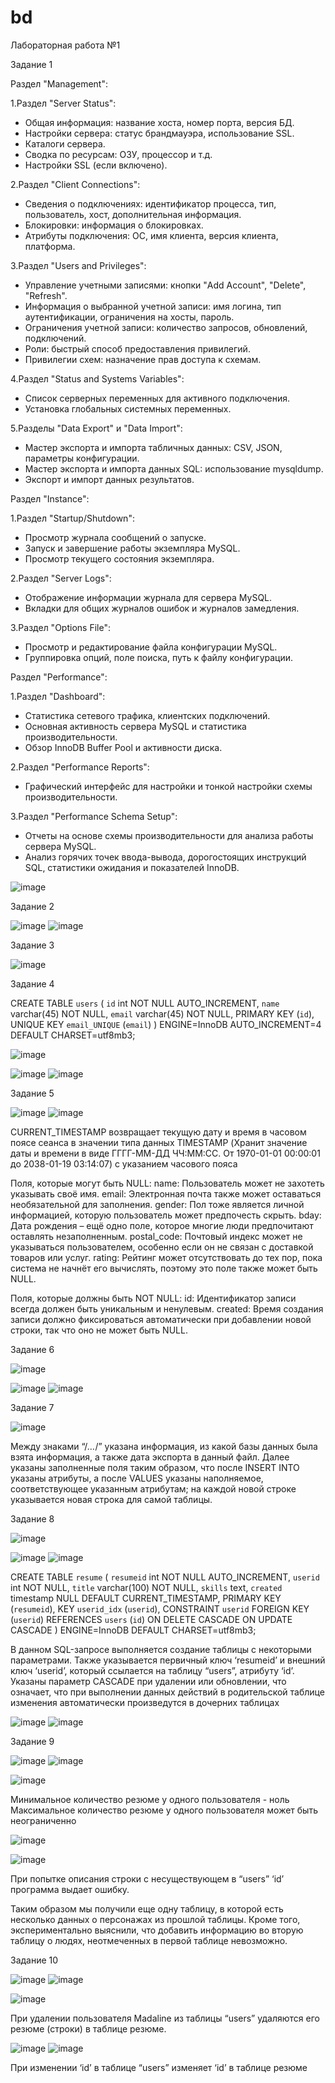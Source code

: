 # bd

Лабораторная работа №1

Задание 1

Раздел "Management":

1.Раздел "Server Status":
- Общая информация: название хоста, номер порта, версия БД.
- Настройки сервера: статус брандмауэра, использование SSL.
- Каталоги сервера.
- Сводка по ресурсам: ОЗУ, процессор и т.д.
- Настройки SSL (если включено).

2.Раздел "Client Connections":
- Сведения о подключениях: идентификатор процесса, тип, пользователь, хост, дополнительная информация.
- Блокировки: информация о блокировках.
- Атрибуты подключения: ОС, имя клиента, версия клиента, платформа.

3.Раздел "Users and Privileges":
- Управление учетными записями: кнопки "Add Account", "Delete", "Refresh".
- Информация о выбранной учетной записи: имя логина, тип аутентификации, ограничения на хосты, пароль.
- Ограничения учетной записи: количество запросов, обновлений, подключений.
- Роли: быстрый способ предоставления привилегий.
- Привилегии схем: назначение прав доступа к схемам.

4.Раздел "Status and Systems Variables":
- Список серверных переменных для активного подключения.
- Установка глобальных системных переменных.

5.Разделы "Data Export" и "Data Import":
- Мастер экспорта и импорта табличных данных: CSV, JSON, параметры конфигурации.
- Мастер экспорта и импорта данных SQL: использование mysqldump.
- Экспорт и импорт данных результатов.


Раздел "Instance":

1.Раздел "Startup/Shutdown":
- Просмотр журнала сообщений о запуске.
- Запуск и завершение работы экземпляра MySQL.
- Просмотр текущего состояния экземпляра.

2.Раздел "Server Logs":
- Отображение информации журнала для сервера MySQL.
- Вкладки для общих журналов ошибок и журналов замедления.

3.Раздел "Options File":
- Просмотр и редактирование файла конфигурации MySQL.
- Группировка опций, поле поиска, путь к файлу конфигурации.


Раздел "Performance":

1.Раздел "Dashboard":
- Статистика сетевого трафика, клиентских подключений.
- Основная активность сервера MySQL и статистика производительности.
- Обзор InnoDB Buffer Pool и активности диска.

2.Раздел "Performance Reports":
- Графический интерфейс для настройки и тонкой настройки схемы производительности.

3.Раздел "Performance Schema Setup":
- Отчеты на основе схемы производительности для анализа работы сервера MySQL.
- Анализ горячих точек ввода-вывода, дорогостоящих инструкций SQL, статистики ожидания и показателей InnoDB.


![image](https://github.com/user-attachments/assets/63c7afc9-dd63-432e-8f68-c63c0fbfce92)

Задание 2

![image](https://github.com/user-attachments/assets/6b92b84e-d8b6-4d5d-ab01-fb349b63bec8)
![image](https://github.com/user-attachments/assets/b23bd433-fdfa-4493-9c8d-ab0895e37f8a)

Задание 3

![image](https://github.com/user-attachments/assets/d10ebf08-3f90-4edb-b01d-6f9eb0b3049f)

Задание 4

CREATE TABLE `users` (
  `id` int NOT NULL AUTO_INCREMENT,
  `name` varchar(45) NOT NULL,
  `email` varchar(45) NOT NULL,
  PRIMARY KEY (`id`),
  UNIQUE KEY `email_UNIQUE` (`email`)
) ENGINE=InnoDB AUTO_INCREMENT=4 DEFAULT CHARSET=utf8mb3;

![image](https://github.com/user-attachments/assets/943cbc43-a174-4595-bba8-168f4140fd37)

![image](https://github.com/user-attachments/assets/ea99be3d-759d-4a3c-9b6e-d7d99ac4bcff)   ![image](https://github.com/user-attachments/assets/3e0fd301-32c8-44dc-a898-993277d35e39)

Задание 5

![image](https://github.com/user-attachments/assets/ceccc0ce-e561-4363-ab60-98e4be5c6793)   ![image](https://github.com/user-attachments/assets/e18c2ca6-147c-42eb-84d5-eb1b57a6e3fe)

CURRENT_TIMESTAMP возвращает текущую дату и время в часовом поясе сеанса в значении типа данных TIMESTAMP (Хранит значение даты и времени в виде ГГГГ-MM-ДД ЧЧ:ММ:СС. От 1970-01-01 00:00:01 до 2038-01-19 03:14:07) c указанием часового пояса

Поля, которые могут быть NULL:
name: Пользователь может не захотеть указывать своё имя.
email: Электронная почта также может оставаться необязательной для заполнения.
gender: Пол тоже является личной информацией, которую пользователь может предпочесть скрыть.
bday: Дата рождения – ещё одно поле, которое многие люди предпочитают оставлять незаполненным.
postal_code: Почтовый индекс может не указываться пользователем, особенно если он не связан с доставкой товаров или услуг.
rating: Рейтинг может отсутствовать до тех пор, пока система не начнёт его вычислять, поэтому это поле также может быть NULL.

Поля, которые должны быть NOT NULL:
id: Идентификатор записи всегда должен быть уникальным и ненулевым.
created: Время создания записи должно фиксироваться автоматически при добавлении новой строки, так что оно не может быть NULL.

Задание 6

![image](https://github.com/user-attachments/assets/bb08f63b-613f-46a3-8384-1cbbc254ede1)

![image](https://github.com/user-attachments/assets/78cb0afd-14c6-401a-b166-18e2c61d6c3a)   ![image](https://github.com/user-attachments/assets/92aa5c4b-fb4a-470b-9a87-427934f1a935)

Задание 7

![image](https://github.com/user-attachments/assets/23f06669-fce3-4299-9d3c-110dfaef13dc)

Между знаками “/*…*/” указана информация, из какой базы данных была взята информация, а также дата экспорта в данный файл.
Далее указаны заполненные поля таким образом, что после INSERT INTO указаны атрибуты, а после VALUES указаны наполняемое, соответствующее указанным атрибутам; на каждой новой строке указывается новая строка для самой таблицы.

Задание 8

![image](https://github.com/user-attachments/assets/c2b3fe6e-0904-49bd-8dda-ab1b4eb7660f)

![image](https://github.com/user-attachments/assets/c132ac3a-c0ad-44fc-bea9-988a5eb9fe27)   ![image](https://github.com/user-attachments/assets/4cf0ab23-a0b5-4d92-b63f-2319a45a2e30)

CREATE TABLE `resume` (
  `resumeid` int NOT NULL AUTO_INCREMENT,
  `userid` int NOT NULL,
  `title` varchar(100) NOT NULL,
  `skills` text,
  `created` timestamp NULL DEFAULT CURRENT_TIMESTAMP,
  PRIMARY KEY (`resumeid`),
  KEY `userid_idx` (`userid`),
  CONSTRAINT `userid` FOREIGN KEY (`userid`) REFERENCES `users` (`id`) ON DELETE CASCADE ON UPDATE CASCADE
) ENGINE=InnoDB DEFAULT CHARSET=utf8mb3;

В данном SQL-запросе выполняется создание таблицы с некоторыми параметрами. Также указывается первичный ключ ‘resumeid’ и внешний ключ ‘userid’, который ссылается на таблицу “users”, атрибуту ‘id’. 
Указаны параметр CASCADE при удалении или обновлении, что означает, что при выполнении данных действий в родительской таблице изменения автоматически произведутся в дочерних таблицах

![image](https://github.com/user-attachments/assets/2271f9d2-0c3d-452b-af0f-b8bb528c0b32)   ![image](https://github.com/user-attachments/assets/eae6a200-db93-4587-afeb-93988253b79e)

Задание 9

![image](https://github.com/user-attachments/assets/04e09454-1270-49b2-a14c-7d46e78989bd)   ![image](https://github.com/user-attachments/assets/36ac180f-61b7-4e21-9600-969a128694cb)

![image](https://github.com/user-attachments/assets/04d6700a-cd6a-4f99-8f24-fb9d7ff81ca5)

Минимальное количество резюме у одного пользователя - ноль
Максимальное количество резюме у одного пользователя может быть неограниченно 

![image](https://github.com/user-attachments/assets/b82f8620-3bb0-4e53-b95a-2fd6af3abba9)

![image](https://github.com/user-attachments/assets/a99145f5-b2dd-4ad9-92dd-e7712b409c02)

При попытке описания строки с несуществующем в “users” ‘id’ программа выдает ошибку.

Таким образом мы получили еще одну таблицу, в которой есть несколько данных о персонажах из прошлой таблицы. Кроме того, экспериментально выяснили, что добавить информацию во вторую таблицу о людях, неотмеченных в первой таблице невозможно.

Задание 10

![image](https://github.com/user-attachments/assets/9c601a7b-c9e7-48ac-89a0-fd7af089b3d7)   ![image](https://github.com/user-attachments/assets/29ac3252-14f2-4996-917f-d335f71def25)

![image](https://github.com/user-attachments/assets/43569f3e-8c8d-4cb9-a737-aa0f08aca31c)

При удалении пользователя Madaline из таблицы “users” удаляются его резюме (строки) в таблице резюме.

![image](https://github.com/user-attachments/assets/30afcbd1-3f3a-4de0-bef3-ce2a60f9b29a)   ![image](https://github.com/user-attachments/assets/99a401ff-a217-4f21-84c3-e0e17a29c41e)

При изменении ‘id’ в таблице “users” изменяет ‘id’ в таблице резюме
